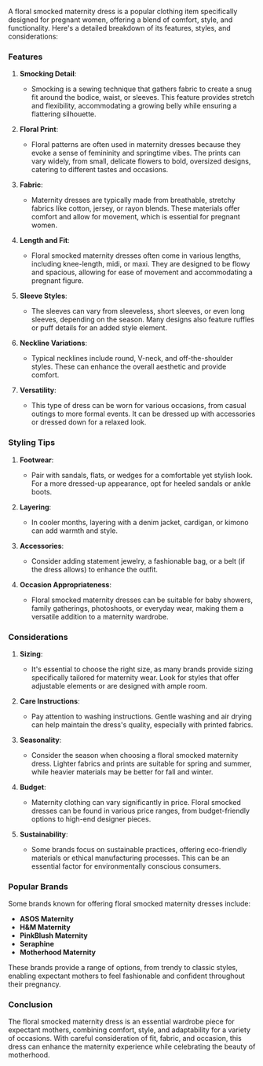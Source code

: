 A floral smocked maternity dress is a popular clothing item specifically designed for pregnant women, offering a blend of comfort, style, and functionality. Here's a detailed breakdown of its features, styles, and considerations:

### Features

1. **Smocking Detail**:
   - Smocking is a sewing technique that gathers fabric to create a snug fit around the bodice, waist, or sleeves. This feature provides stretch and flexibility, accommodating a growing belly while ensuring a flattering silhouette.

2. **Floral Print**:
   - Floral patterns are often used in maternity dresses because they evoke a sense of femininity and springtime vibes. The prints can vary widely, from small, delicate flowers to bold, oversized designs, catering to different tastes and occasions.

3. **Fabric**:
   - Maternity dresses are typically made from breathable, stretchy fabrics like cotton, jersey, or rayon blends. These materials offer comfort and allow for movement, which is essential for pregnant women.

4. **Length and Fit**:
   - Floral smocked maternity dresses often come in various lengths, including knee-length, midi, or maxi. They are designed to be flowy and spacious, allowing for ease of movement and accommodating a pregnant figure.

5. **Sleeve Styles**:
   - The sleeves can vary from sleeveless, short sleeves, or even long sleeves, depending on the season. Many designs also feature ruffles or puff details for an added style element.

6. **Neckline Variations**:
   - Typical necklines include round, V-neck, and off-the-shoulder styles. These can enhance the overall aesthetic and provide comfort.

7. **Versatility**:
   - This type of dress can be worn for various occasions, from casual outings to more formal events. It can be dressed up with accessories or dressed down for a relaxed look.

### Styling Tips

1. **Footwear**:
   - Pair with sandals, flats, or wedges for a comfortable yet stylish look. For a more dressed-up appearance, opt for heeled sandals or ankle boots.

2. **Layering**:
   - In cooler months, layering with a denim jacket, cardigan, or kimono can add warmth and style.

3. **Accessories**:
   - Consider adding statement jewelry, a fashionable bag, or a belt (if the dress allows) to enhance the outfit.

4. **Occasion Appropriateness**:
   - Floral smocked maternity dresses can be suitable for baby showers, family gatherings, photoshoots, or everyday wear, making them a versatile addition to a maternity wardrobe.

### Considerations

1. **Sizing**:
   - It's essential to choose the right size, as many brands provide sizing specifically tailored for maternity wear. Look for styles that offer adjustable elements or are designed with ample room.

2. **Care Instructions**:
   - Pay attention to washing instructions. Gentle washing and air drying can help maintain the dress's quality, especially with printed fabrics.

3. **Seasonality**:
   - Consider the season when choosing a floral smocked maternity dress. Lighter fabrics and prints are suitable for spring and summer, while heavier materials may be better for fall and winter.

4. **Budget**:
   - Maternity clothing can vary significantly in price. Floral smocked dresses can be found in various price ranges, from budget-friendly options to high-end designer pieces.

5. **Sustainability**:
   - Some brands focus on sustainable practices, offering eco-friendly materials or ethical manufacturing processes. This can be an essential factor for environmentally conscious consumers.

### Popular Brands

Some brands known for offering floral smocked maternity dresses include:

- **ASOS Maternity**
- **H&M Maternity**
- **PinkBlush Maternity**
- **Seraphine**
- **Motherhood Maternity**

These brands provide a range of options, from trendy to classic styles, enabling expectant mothers to feel fashionable and confident throughout their pregnancy.

### Conclusion

The floral smocked maternity dress is an essential wardrobe piece for expectant mothers, combining comfort, style, and adaptability for a variety of occasions. With careful consideration of fit, fabric, and occasion, this dress can enhance the maternity experience while celebrating the beauty of motherhood.